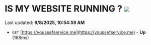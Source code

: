 # IS MY WEBSITE RUNNING ? [![](https://img.shields.io/static/v1?label=Sponsor&message=%E2%9D%A4&logo=GitHub&color=%23fe8e86)](https://github.com/sponsors/Youssef-Lehmam)

Last updated: **9/8/2025, 10:54:59 AM**

- `GET` [https://youssefservice.me](https://youssefservice.me) - **Up** (168ms)
